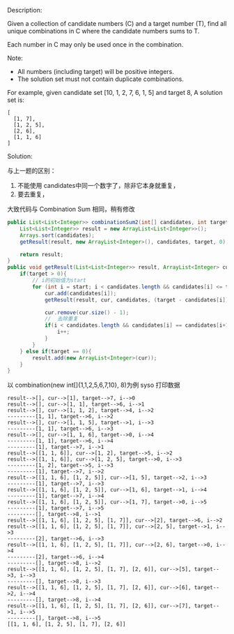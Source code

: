 Description:

Given a collection of candidate numbers (C) and a target number (T), find all unique combinations in C where the candidate numbers sums to T.

Each number in C may only be used once in the combination.

Note:
 - All numbers (including target) will be positive integers.
 - The solution set must not contain duplicate combinations.

For example, given candidate set [10, 1, 2, 7, 6, 1, 5] and target 8, 
A solution set is: 

```
[
  [1, 7],
  [1, 2, 5],
  [2, 6],
  [1, 1, 6]
]
```

Solution:

与上一题的区别：
1. 不能使用 candidates中同一个数字了，除非它本身就重复，
2. 要去重复，

大致代码与 Combination Sum 相同，稍有修改

```java
public List<List<Integer>> combinationSum2(int[] candidates, int target){
	List<List<Integer>> result = new ArrayList<List<Integer>>();
	Arrays.sort(candidates);
	getResult(result, new ArrayList<Integer>(), candidates, target, 0);

	return result;
}
public void getResult(List<List<Integer>> result, ArrayList<Integer> cur, int[] candidates, int target, int start){
	if(target > 0){
		// i的初始值为start
		for (int i = start; i < candidates.length && candidates[i] <= target; i++){
			cur.add(candidates[i]);
			getResult(result, cur, candidates, (target - candidates[i]), i + 1); // 改为i+1

			cur.remove(cur.size() - 1);
			//  去除重复
			if(i < candidates.length && candidates[i] == candidates[i+1]){
				i++;
			}
		}
	} else if(target == 0){
		result.add(new ArrayList<Integer>(cur));
	}
}
```
以 combination(new int[]{1,1,2,5,6,7,10}, 8)为例
syso 打印数据
```
result-->[], cur-->[1], target-->7, i-->0
result-->[], cur-->[1, 1], target-->6, i-->1
result-->[], cur-->[1, 1, 2], target-->4, i-->2
---------[1, 1], target-->6, i-->2
result-->[], cur-->[1, 1, 5], target-->1, i-->3
---------[1, 1], target-->6, i-->3
result-->[], cur-->[1, 1, 6], target-->0, i-->4
---------[1, 1], target-->6, i-->4
---------[1], target-->7, i-->1
result-->[[1, 1, 6]], cur-->[1, 2], target-->5, i-->2
result-->[[1, 1, 6]], cur-->[1, 2, 5], target-->0, i-->3
---------[1, 2], target-->5, i-->3
---------[1], target-->7, i-->2
result-->[[1, 1, 6], [1, 2, 5]], cur-->[1, 5], target-->2, i-->3
---------[1], target-->7, i-->3
result-->[[1, 1, 6], [1, 2, 5]], cur-->[1, 6], target-->1, i-->4
---------[1], target-->7, i-->4
result-->[[1, 1, 6], [1, 2, 5]], cur-->[1, 7], target-->0, i-->5
---------[1], target-->7, i-->5
---------[], target-->8, i-->1
result-->[[1, 1, 6], [1, 2, 5], [1, 7]], cur-->[2], target-->6, i-->2
result-->[[1, 1, 6], [1, 2, 5], [1, 7]], cur-->[2, 5], target-->1, i-->3
---------[2], target-->6, i-->3
result-->[[1, 1, 6], [1, 2, 5], [1, 7]], cur-->[2, 6], target-->0, i-->4
---------[2], target-->6, i-->4
---------[], target-->8, i-->2
result-->[[1, 1, 6], [1, 2, 5], [1, 7], [2, 6]], cur-->[5], target-->3, i-->3
---------[], target-->8, i-->3
result-->[[1, 1, 6], [1, 2, 5], [1, 7], [2, 6]], cur-->[6], target-->2, i-->4
---------[], target-->8, i-->4
result-->[[1, 1, 6], [1, 2, 5], [1, 7], [2, 6]], cur-->[7], target-->1, i-->5
---------[], target-->8, i-->5
[[1, 1, 6], [1, 2, 5], [1, 7], [2, 6]]
```